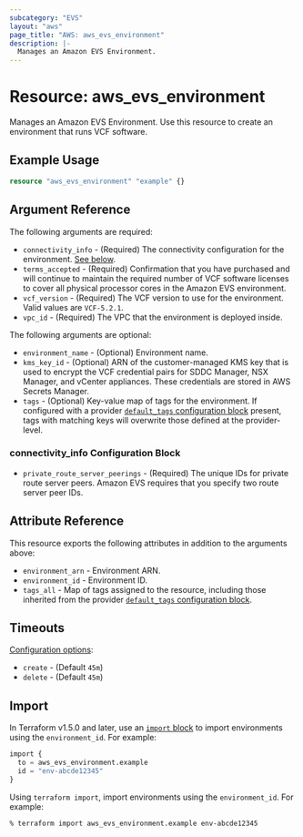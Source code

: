 ```yaml
---
subcategory: "EVS"
layout: "aws"
page_title: "AWS: aws_evs_environment"
description: |-
  Manages an Amazon EVS Environment.
---
```


# Resource: aws_evs_environment

Manages an Amazon EVS Environment. Use this resource to create an environment that runs VCF software.

## Example Usage

```terraform
resource "aws_evs_environment" "example" {}
```

## Argument Reference

The following arguments are required:

* `connectivity_info` - (Required) The connectivity configuration for the environment. [See below](#connectivity_info-configuration-block).
* `terms_accepted` - (Required) Confirmation that you have purchased and will continue to maintain the required number of VCF software licenses to cover all physical processor cores in the Amazon EVS environment.
* `vcf_version` - (Required) The VCF version to use for the environment. Valid values are `VCF-5.2.1`.
* `vpc_id` - (Required) The VPC that the environment is deployed inside.

The following arguments are optional:

* `environment_name` - (Optional) Environment name.
* `kms_key_id` - (Optional) ARN of the customer-managed KMS key that is used to encrypt the VCF credential pairs for SDDC Manager, NSX Manager, and vCenter appliances. These credentials are stored in AWS Secrets Manager.
* `tags` - (Optional) Key-value map of tags for the environment. If configured with a provider [`default_tags` configuration block](https://registry.terraform.io/providers/hashicorp/aws/latest/docs#default_tags-configuration-block) present, tags with matching keys will overwrite those defined at the provider-level.

### connectivity_info Configuration Block

* `private_route_server_peerings` - (Required) The unique IDs for private route server peers. Amazon EVS requires that you specify two route server peer IDs.

## Attribute Reference

This resource exports the following attributes in addition to the arguments above:

* `environment_arn` - Environment ARN.
* `environment_id` - Environment ID.
* `tags_all` - Map of tags assigned to the resource, including those inherited from the provider [`default_tags` configuration block](https://registry.terraform.io/providers/hashicorp/aws/latest/docs#default_tags-configuration-block).

## Timeouts

[Configuration options](https://developer.hashicorp.com/terraform/language/resources/syntax#operation-timeouts):

* `create` - (Default `45m`)
* `delete` - (Default `45m`)

## Import

In Terraform v1.5.0 and later, use an [`import` block](https://developer.hashicorp.com/terraform/language/import) to import environments using the `environment_id`. For example:

```terraform
import {
  to = aws_evs_environment.example
  id = "env-abcde12345"
}
```

Using `terraform import`, import environments using the `environment_id`. For example:

```console
% terraform import aws_evs_environment.example env-abcde12345
```
